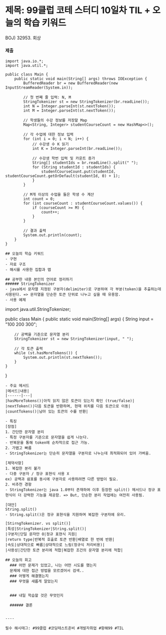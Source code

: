 # 제목: 99클럽 코테 스터디 10일차 TIL + 오늘의 학습 키워드

BOJ) 32953. 회상 

#### 제출
```
import java.io.*;
import java.util.*;

public class Main {
    public static void main(String[] args) throws IOException {
        BufferedReader br = new BufferedReader(new InputStreamReader(System.in));

        // 첫 번째 줄 입력: N, M
        StringTokenizer st = new StringTokenizer(br.readLine());
        int N = Integer.parseInt(st.nextToken());
        int M = Integer.parseInt(st.nextToken());

        // 학생들의 수강 정보를 저장할 Map
        Map<String, Integer> studentCourseCount = new HashMap<>();

        // 각 수업에 대한 정보 입력
        for (int i = 0; i < N; i++) {
            // 수강생 수 K 읽기
            int K = Integer.parseInt(br.readLine());

            // 수강생 학번 입력 및 카운트 증가
            String[] studentIds = br.readLine().split(" ");
            for (String studentId : studentIds) {
                studentCourseCount.put(studentId, studentCourseCount.getOrDefault(studentId, 0) + 1);
            }
        }

        // M개 이상의 수업을 들은 학생 수 계산
        int count = 0;
        for (int courseCount : studentCourseCount.values()) {
            if (courseCount >= M) {
                count++;
            }
        }

        // 결과 출력
        System.out.println(count);
    }
}
 
## 오늘의 학습 키워드
- 구현
- 자료 구조
- 해시를 사용한 집합과 맵

## 공부한 내용 본인의 언어로 정리하기 
###### StringTokenizer
- java에서 문자열 지정된 구분자(delimiter)로 구분하여 각 부분(token)을 추출하는데 사용된다. => 문자열을 단순한 토큰 단위로 나누고 싶을 때 유용함.
- 사용 예제 
```
import java.util.StringTokenizer;

public class Main {
    public static void main(String[] args) {
        String input = "100 200 300";
        
        // 공백을 기준으로 문자열 분리
        StringTokenizer st = new StringTokenizer(input, " ");
        
        // 각 토큰 출력
        while (st.hasMoreTokens()) {
            System.out.println(st.nextToken());
        }
    }
}
```
- 주요 메서드
|메서드|내용|
|------|---|
|hasMoreTokens()|아직 읽지 않은 토큰이 있는지 확인 (true/false)|
|nextToken()|다음 토큰을 반환하며, 현재 위치를 다음 토큰으로 이동|
|countTokens()|남아 있는 토큰의 수를 반환|

- 특징
[장점]
1. 간단한 문자열 분리  
- 특정 구분자를 기준으로 문자열을 쉽게 나눈다.
- 반복문을 통해 token에 순차적으로 접근 가능.
2. 가볍고 빠름
- StringTokenizer는 단순히 문자열을 구분자로 나누는데 최적화되어 있어 가벼움.

[제약사항]
1. 복잡한 분리 불가
- 다중 구분자 / 정규 표현식 사용 X  
ex) 공백과 쉼표를 동시에 구분자로 사용하려면 다른 방법이 필요.  
2. 비추천 경항
- StringTokenizer는 java 1.0부터 존재하여 이후 등장한 split() 메서드나 정규 표현식이 더 강력한 기능을 제공함. => But, 단순한 분리 작업에는 여전히 사용됨. 

[대안]
String.split()
- String.split()은 정규 표현식을 지원하며 복잡한 구분자에 유리.
  
[StirngTokenizer. vs split()]  
|특성|StringTokenizer|String.split()| 
|구분자|단일 문자만 O|정규 표현식 지원|
|return type|반복적 호출로 토큰 반환|배열로 한 번에 반환|
|속도|상대적으로 빠름|상대적으로 느림(정규식 처리비용)|
|사용성|간단한 토큰 분리에 적합|복잡한 조건의 문자열 분리에 적합|

## 오늘의 회고
  ### 어떤 문제가 있었고, 나는 어떤 시도를 했는지
  문제에 대한 접근 방법을 모르겠어서 검색..
  ### 어떻게 해결했는지
  ### 무엇을 새롭게 알았는지
   

  ### 내일 학습할 것은 무엇인지 

  ###### 결론

  
----

필수 해시태그: #99클럽 #코딩테스트준비 #개발자취업 #항해99 #TIL
